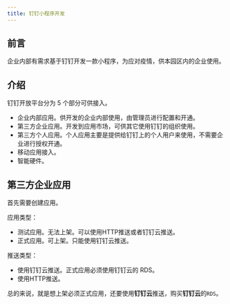 ```yaml
---
title: 钉钉小程序开发
---
```


## 前言
企业内部有需求基于钉钉开发一款小程序，为应对疫情，供本园区内的企业使用。

## 介绍
钉钉开放平台分为 5 个部分可供接入。
- 企业内部应用。供开发的企业内部使用，由管理员进行配置和开通。
- 第三方企业应用。开发到应用市场，可供其它使用钉钉的组织使用。
- 第三方个人应用。个人应用主要是提供给钉钉上的个人用户来使用，不需要企业进行授权开通。
- 移动应用接入。
- 智能硬件。

## 第三方企业应用
首先需要创建应用。

应用类型：
- 测试应用。无法上架。可以使用HTTP推送或者钉钉云推送。
- 正式应用。可上架。只能使用钉钉云推送。

推送类型：
- 使用钉钉云推送。正式应用必须使用钉钉云的 RDS。
- 使用HTTP推送。


总的来说，就是想上架必须正式应用，还要使用**钉钉云**推送，购买**钉钉云**的`RDS`。


